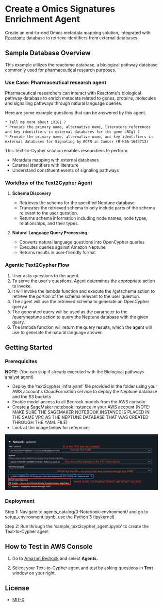 # Create a Omics Signatures Enrichment Agent

Create an end-to-end Omics metadata mapping solution, integrated with [Reactome](https://reactome.org/) database to retrieve identifiers from external databases.

## Sample Database Overview

This example utilizes the reactome database, a biological pathway database commonly used for pharmaceutical research purposes. 

### Use Case: Pharmaceutical research agent

Pharmaceutical researchers can interact with Reactome's biological pathway database to enrich metadata related to genes, proteins, molecules and signalling pathways through natural language queries.

Here are some example questions that can be answered by this agent.

    * Tell me more about LRIG1 ? 
    * Provide the primary name, alternative name, literature references and key identifiers in external databases for the gene LRIg1 ?
    * Provide the primary name, alternative name, and key identifiers in external databases for Signaling by EGFR in Cancer (R-HSA-1643713)

This Text-to-Cypher solution enables researchers to perform:

- Metadata mapping with external databases 
- External identifiers with literature
- Understand constituent events of signaling pathways

### Workflow of the Text2Cypher Agent

1. **Schema Discovery**
    - Retrieves the schema for the specified Neptune database
    - Truncates the retrieved schema to only include parts of the schema relevant to the user question.
    - Returns schema information including node names, node types, relationships, and their types.

2. **Natural Language Query Processing**
    - Converts natural language questions into OpenCypher queries
    - Executes queries against Amazon Neptune
    - Returns results in user-friendly format

### Agentic Text2Cypher Flow

1. User asks questions to the agent.
2. To serve the user's questions, Agent determines the appropriate action to invoke.
3. It will invoke the lambda function and execute the /getschema action to retrieve the portion of the schema relevant to the user question.
4. The agent will use the retrieved schema to generate an OpenCypher query.a
5. The generated query will be used as the parameter to the /queryneptune action to query the Neptune database with the given query.
6. The lambda function will return the query results, which the agent will use to generate the natural language answer.

## Getting Started

### Prerequisites 
**NOTE**: (You can skip if already executed with the Biological pathways analyst agent)

- Deploy the 'text2cypher_infra.yaml' file provided in the folder using your AWS account's CloudFormation service to deploy the Neptune database and the S3 buckets
- Enable model access to all Bedrock models from the AWS console
- Create a SageMaker notebook instance in your AWS account (NOTE: MAKE SURE THE SAGEMAKER NOTEBOOK INSTANCE IS PLACED IN THE SAME VPC AS THE NEPTUNE DATABASE THAT WAS CREATED THROUGH THE YAML FILE)
- Look at the image below for reference:

![SageMaker Notebook Config](../images/sagemaker_notebook_config.png) 



### Deployment

Step 1: Navigate to agents_catalog/0-Notebook-environment/ and go to setup_environment.ipynb, use the Python 3 (ipykernel)

Step 2: Run through the 'sample_text2cypher_agent.ipynb' to create the Text-to-Cypher agent

## How to Test in AWS Console

1. Go to [Amazon Bedrock](https://console.aws.amazon.com/bedrock) and select **Agents.**

2. Select your Text-to-Cypher agent and test by asking questions in **Test** window on your right. 

## License

- [MIT-0](/LICENSE)

